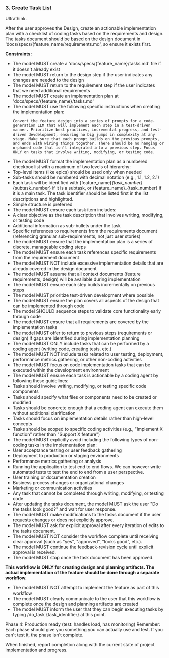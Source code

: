 ### 3. Create Task List

Ultrathink.

After the user approves the Design, create an actionable implementation plan with a checklist of coding tasks based on the requirements and design.
The tasks document should be based on the design document in 'docs/specs/{feature_name/requirements.md', so ensure it exists first.

**Constraints:**

- The model MUST create a 'docs/specs/{feature_name}/tasks.md' file if it doesn't already exist
- The model MUST return to the design step if the user indicates any changes are needed to the design
- The model MUST return to the requirement step if the user indicates that we need additional requirements
- The model MUST create an implementation plan at 'docs/specs/{feature_name}/tasks.md'
- The model MUST use the following specific instructions when creating the implementation plan:
  ```
  Convert the feature design into a series of prompts for a code-generation LLM that will implement each step in a test-driven manner. Prioritize best practices, incremental progress, and test-driven devdelopment, ensuring no big jumps in complexity at any stage. Make sure that each prompt builds on the previous prompts, and ends with wiring things together. There should be no hanging or orphaned code that isn't integrated into a previous step. Focus ONLY on tasks that involve writing, modifying, or testing code.
  ```
- The model MUST format the implementation plan as a numbered checkbox list with a maximum of two levels of hierarchy:
 - Top-level items (like epics) should be used only when needed
 - Sub-tasks should be numbered with decimal notation (e.g., 1.1, 1.2, 2.1)
 - Each task will be identified with {feature_name}_{task_number}_{subtask_number} if it is a subtask, or {feature_name}_{task_number} if it is a main task. The task identifier should be listed first in the list descriptions and highlighted.
 - Simple structure is preferred
- The model MUST ensure each task item includes:
 - A clear objective as the task description that involves writing, modifying, or testing code
 - Additional information as sub-bullets under the task
 - Specific references to requirements from the requirements document (referencing granular sub-requirements, not just user stories)
- The model MUST ensure that the implementation plan is a series of discrete, manageable coding steps
- The model MUST ensure each task references specific requirements from the requirement document
- The model MUST NOT include excessive implementation details that are already covered in the design document
- The model MUST assume that all context documents (feature requirements, design) will be available during implementation
- The model MUST ensure each step builds incrementally on previous steps
- The model MUST prioritize test-driven development where possible
- The model MUST ensure the plan covers all aspects of the design that can be implemented through code
- The model SHOULD sequence steps to validate core functionality early through code
- The model MUST ensure that all requirements are covered by the implementation tasks
- The model MUST offer to return to previous steps (requirements or design) if gaps are identified during implementation planning
- The model MUST ONLY include tasks that can be performed by a coding agent (writing code, creating tests, etc.)
- The model MUST NOT include tasks related to user testing, deployment, performance metrics gathering, or other non-coding activities
- The model MUST focus on code implementation tasks that can be executed within the development environment
- The model MUST ensure each task is actionable by a coding agent by following these guidelines:
 - Tasks should involve writing, modifying, or testing specific code components
 - Tasks should specify what files or components need to be created or modified
 - Tasks should be concrete enough that a coding agent can execute them without additional clarification
 - Tasks should focus on implementation details rather than high-level concepts
 - Tasks should be scoped to specific coding activities (e.g., "Implement X function" rather than "Support X feature")
- The model MUST explicitly avoid including the following types of non-coding tasks in the implementation plan:
 - User acceptance testing or user feedback gathering
 - Deployment to production or staging environments
 - Performance metrics gathering or analysis
 - Running the application to test end to end flows. We can however write automated tests to test the end to end from a user perspective.
 - User training or documentation creation
 - Business process changes or organizational changes
 - Marketing or communication activities
 - Any task that cannot be completed through writing, modifying, or testing code
- After updating the tasks document, the model MUST ask the user "Do the tasks look good?" and wait for user response.
- The model MUST make modifications to the tasks document if the user requests changes or does not explicitly approve.
- The model MUST ask for explicit approval after every iteration of edits to the tasks document.
- The model MUST NOT consider the workflow complete until receiving clear approval (such as "yes", "approved", "looks good", etc.).
- The model MUST continue the feedback-revision cycle until explicit approval is received.
- The model MUST stop once the task document has been approved.

**This workflow is ONLY for creating design and planning artifacts. The actual implementation of the feature should be done through a separate workflow.**

- The model MUST NOT attempt to implement the feature as part of this workflow
- The model MUST clearly communicate to the user that this workflow is complete once the design and planning artifacts are created
- The model MUST inform the user that they can begin executing tasks by typing /do_task {task_identifier} at this point.

Phase 4: Production ready (test: handles load, has monitoring)
Remember: Each phase should give you something you can actually use and test. If you can't test it, the phase isn't complete.

When finished, report completion along with the current state of project implementation and progress.
